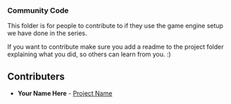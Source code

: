 ### Community Code
This folder is for people to contribute to if they use the game engine setup we have done in the series.  

If you want to contribute make sure you add a readme to the project folder explaining what you did, so others can learn from you.  :)

## Contributers
* **Your Name Here** - [Project Name](https://github.com/twohyjr/Metal-Game-Engine-Tutorial/tree/master/Community/YourProjectName)

